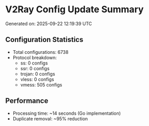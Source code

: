 # V2Ray Config Update Summary
Generated on: 2025-09-22 12:19:39 UTC

## Configuration Statistics
- Total configurations: 6738
- Protocol breakdown:
  - ss: 0 configs
  - ssr: 0 configs
  - trojan: 0 configs
  - vless: 0 configs
  - vmess: 505 configs

## Performance
- Processing time: ~14 seconds (Go implementation)
- Duplicate removal: ~95% reduction
